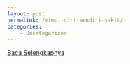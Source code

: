 ```yaml
---
layout: post
permalink: /mimpi-diri-sendiri-sakit/
categories:
    - Uncategorized
---
```


[Baca Selengkapnya](/04)